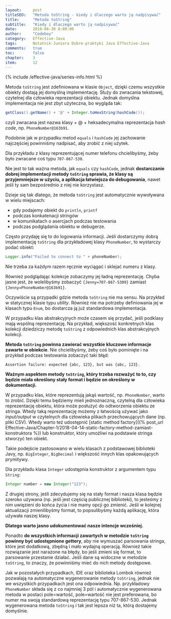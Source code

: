 ```yaml
---
layout:     post
titleSEO:	"Metoda toString - kiedy i dlaczego warto ją nadpisywać"
title:      "Metoda toString"
subtitle:   "Kiedy i dlaczego warto ją nadpisywać"
date:       2018-06-30 8:00:00
author:     "Codeboy"
category:   Effective-Java
tags:	    Notatnik-Juniora Dobre-praktyki Java Effective-Java
comments:   true
toc:        false
chapter:    3
item:       12
---
```


{% include /effective-java/series-info.html %}

Metoda `toString` jest zdefiniowana w klasie `Object`, dzięki czemu wszystkie obiekty dostają jej domyślną implementację. Służy do zwracania tekstowej, czytelnej dla człowieka reprezentacji obiektu. Jednak domyślna implementacja nie jest zbyt użyteczna, bo wygląda tak:

``` java
getClass().getName() + '@' + Integer.toHexString(hashCode());
```
czyli zwracana jest nazwa klasy + @ + heksadecymalna reprezentacja *hash code*, np. `PhoneNumber@163b91`.

Podobnie jak w przypadku metod `equals` i `hashCode` jej zachowanie najczęściej powinniśmy nadpisać, aby zrobić z niej użytek.

Dla przykładu z klasy reprezentującej numer telefonu chcielibyśmy, żeby było zwracane coś typu `707-867-530`.

Nie jest to tak ważna metoda, jak `equals` czy `hashCode`, jednak **dostarczanie dobrej implementacji metody `toString` sprawia, że klasy są przyjemniejsze w użyciu, a aplikacja łatwiejsza do debugowania**, nawet jeśli ty sam bezpośrednio z niej nie korzystasz.

Dzieje się tak dlatego, że metoda `toString` jest automatycznie wywoływana w wielu miejscach:

- gdy podajemy obiekt do `println`, `printf`
- podczas konkatenacji stringów
- w komunikatach o asercjach podczas testowania
- podczas podglądania obiektu w debugerze.

Często przydaję się to do logowania informacji. Jeśli dostarczymy dobrą implementację `toString` dla przykładowej klasy `PhoneNumber`, to wystarczy podać obiekt:

```java
Logger.info("Failed to connect to " + phoneNumber);
```
Nie trzeba za każdym razem ręcznie wyciągać i sklejać numeru z klasy.

Również podglądając kolekcje zobaczymy jej ładną reprezentację. Chyba jasne jest, że wolelibyśmy zobaczyć `{Jenny=707-867-5309}` zamiast `{Jenny=PhoneNumber@163b91}`.

Oczywiście są przypadki gdzie metoda `toString` nie ma sensu. Na przykład w statycznej klasie typu *utility*. Również nie ma potrzeby definiowania jej w klasach typu `Enum`, bo dostarcza ją już standardowa implementacja.

W przypadku klas abstrakcyjnych może czasem się przydać, jeśli podklasy mają wspólną reprezentację. Na przykład, większość konkretnych klas kolekcji dziedziczy metodę `toString` z odpowiednich klas abstrakcyjnych kolekcji.

**Metoda `toString` powinna zawierać wszystkie kluczowe informacje zawarte w obiekcie**. Nie chcielibyśmy, żeby coś było pominięte i na przykład podczas testowania zobaczyć taki błąd:

```text
Assertion failure: expected {abc, 123}, but was {abc, 123}.
```

**Ważnym aspektem metody `toString`, który trzeba rozważyć to to, czy będzie miała określony stały format i będzie on określony w dokumentacji.**

W przypadku klas, które reprezentują jakąś wartość, np. `PhoneNumber`, warto to zrobić. Dzięki temu będziemy mieli jednoznaczną, czytelną dla człowieka reprezentację obiektu, która może posłużyć do odtworzenia obiektu ze stringa. Wtedy taką reprezentację możemy z łatwością używać jako *input/output* w czytelnych dla człowieka plikach przechowujących dane (np. pliki CSV). Wtedy warto też udostępnić [static method factory]({% post_url Effective-Java/Chapter-1/2018-04-14-static-factory-method-zamiast-konstruktora %}) lub konstruktor, który umożliwi na podstawie stringa stworzyć ten obiekt.

Takie podejście zastosowano w wielu klasach z podstawowej biblioteki Javy, np. `BigInteger`, `BigDecimal` i większość innych klas opakowujących prymitywy.

Dla przykładu klasa `Integer` udostępnia konstruktor z argumentem typu `String`:

```java
Integer number = new Integer("123");
```
Z drugiej strony, jeśli zdecydujemy się na stały format i nasza klasa będzie szeroko używana (np. jeśli jest częścią publicznej biblioteki), to jesteśmy z nim uwięzieni do końca życia i nie mamy opcji go zmienić. Jeśli w kolejnej aktualizacji zmienilibyśmy format, to popsulibyśmy każdą aplikację, która używała naszej klasy.

**Dlatego warto jasno udokumentować nasze intencje wcześniej.**

Ponadto **do wszystkich informacji zawartych w metodzie `toString` powinny być udostępnione gettery**, aby nie wymuszać parsowania stringa, które jest dodatkową, zbędną i mało wydajną operacją. Również takie rozwiązanie jest narażone na błędy, bo jeśli zmieni się format, to parsowanie przestanie działać. Jeśli dane są widoczne w metodzie `toString`, to znaczy, że powinniśmy mieć do nich metody dostępowe.

Jak w pozostałych przypadkach, IDE oraz biblioteka Lombok również pozwalają na automatyczne wygenerowanie metody `toString`, jednak nie we wszystkich przypadkach jest ona odpowiednia. Np. przykładowy `PhoneNumber` składa się z co najmniej 3 pól i automatycznie wygenerowana metoda w postaci pole=wartość, pole=wartość nie jest preferowana, bo numer ma swoją standardową reprezentację typu 707-867-530. Jednak wygenerowana metoda `toString` i tak jest lepsza niż ta, którą dostajemy domyślnie.